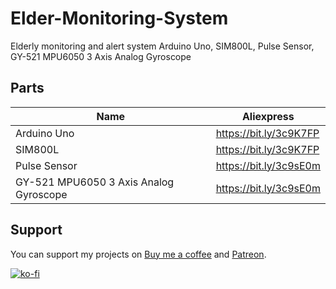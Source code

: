 # Elder-Monitoring-System
 Elderly monitoring and alert system
Arduino Uno, SIM800L, Pulse Sensor, GY-521 MPU6050 3 Axis Analog Gyroscope 

## Parts

|   Name    |  Aliexpress  |
|   ------- | ------------  |
| Arduino Uno | https://bit.ly/3c9K7FP |
| SIM800L | https://bit.ly/3c9K7FP |
| Pulse Sensor  | https://bit.ly/3c9sE0m |
| GY-521 MPU6050 3 Axis Analog Gyroscope   | https://bit.ly/3c9sE0m |


## Support
You can support my projects on [Buy me a coffee](https://www.buymeacoffee.com/pramuditharidma) and [Patreon](https://www.patreon.com/ridmapramuditha).

[![ko-fi](https://ko-fi.com/img/githubbutton_sm.svg)](https://ko-fi.com/N4N1ZJHWO)
